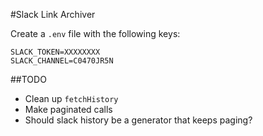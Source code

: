 #Slack Link Archiver

Create a `.env` file with the following keys:

```
SLACK_TOKEN=XXXXXXXX
SLACK_CHANNEL=C0470JR5N
```

##TODO
- Clean up `fetchHistory`
- Make paginated calls
- Should slack history be a generator that keeps paging?

